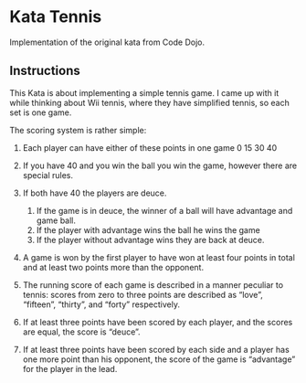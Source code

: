 # Kata Tennis

Implementation of the original kata from Code Dojo.

## Instructions

This Kata is about implementing a simple tennis game. I came up with it while thinking about Wii tennis, where they have simplified tennis, so each set is one game.

The scoring system is rather simple:

1. Each player can have either of these points in one game 0 15 30 40

1. If you have 40 and you win the ball you win the game, however there are special rules.

1. If both have 40 the players are deuce. 
    1. If the game is in deuce, the winner of a ball will have advantage and game ball. 
    1. If the player with advantage wins the ball he wins the game 
    1. If the player without advantage wins they are back at deuce.

1. A game is won by the first player to have won at least four points in total and at least two points more than the opponent.

1. The running score of each game is described in a manner peculiar to tennis: scores from zero to three points are described as “love”, “fifteen”, “thirty”, and “forty” respectively.

1. If at least three points have been scored by each player, and the scores are equal, the score is “deuce”.

1. If at least three points have been scored by each side and a player has one more point than his opponent, the score of the game is “advantage” for the player in the lead.

